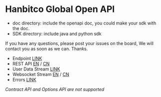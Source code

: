 # Hanbitco Global Open API

* doc directory: include the openapi doc, you could make your sdk with the doc.
* SDK directory: include java and python sdk

If you have any questions, please post your issues on the board, We will contact you as soon as we can. Thanks.

* Endpoint [LINK](doc/endpoint.md)
* REST API [EN](doc/REST&#32;API&#32;EN.md) / [CN](doc/REST&#32;API&#32;CN.md)
* User Data Stream [LINK](doc/user-data-stream.md)
* Websocket Stream [EN](doc/Websocket&#32;Stream&#32;EN.md) / [CN](doc/Websocket&#32;Stream&#32;CN.md)
* Errors [LINK](doc/errors.md)

*Contract API and Options API are not supported*
